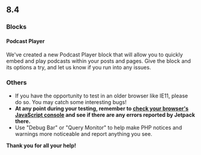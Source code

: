 ## 8.4

### Blocks

#### Podcast Player

We've created a new Podcast Player block that will allow you to quickly embed and play podcasts within your posts and pages. Give the block and its options a try, and let us know if you run into any issues.

### Others

- If you have the opportunity to test in an older browser like IE11, please do so. You may catch some interesting bugs!
- **At any point during your testing, remember to [check your browser's JavaScript console](https://codex.wordpress.org/Using_Your_Browser_to_Diagnose_JavaScript_Errors#Step_3:_Diagnosis) and see if there are any errors reported by Jetpack there.**
- Use "Debug Bar" or "Query Monitor" to help make PHP notices and warnings more noticeable and report anything you see.

**Thank you for all your help!**
